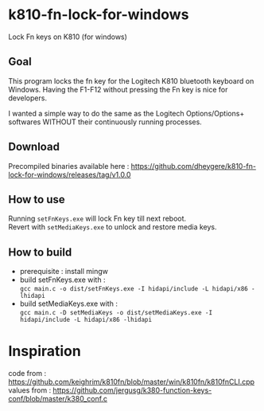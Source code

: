 # k810-fn-lock-for-windows
 Lock Fn keys on K810 (for windows)

## Goal
This program locks the fn key for the Logitech K810 bluetooth keyboard on Windows. 
Having the F1-F12 without pressing the Fn key is nice for developers.

I wanted a simple way to do the same as the Logitech Options/Options+ softwares WITHOUT their continuously running processes.

## Download
Precompiled binaries available here :
https://github.com/dheygere/k810-fn-lock-for-windows/releases/tag/v1.0.0

## How to use
Running `setFnKeys.exe` will lock Fn key till next reboot.  
Revert with `setMediaKeys.exe` to unlock and restore media keys.

## How to build
- prerequisite : install mingw
- build setFnKeys.exe with :   
    `gcc main.c -o dist/setFnKeys.exe -I hidapi/include -L hidapi/x86 -lhidapi`
- build setMediaKeys.exe with :   
    `gcc main.c -D setMediaKeys -o dist/setMediaKeys.exe -I hidapi/include -L hidapi/x86 -lhidapi`

# Inspiration
code from : https://github.com/keighrim/k810fn/blob/master/win/k810fn/k810fnCLI.cpp   
values from : https://github.com/jergusg/k380-function-keys-conf/blob/master/k380_conf.c
